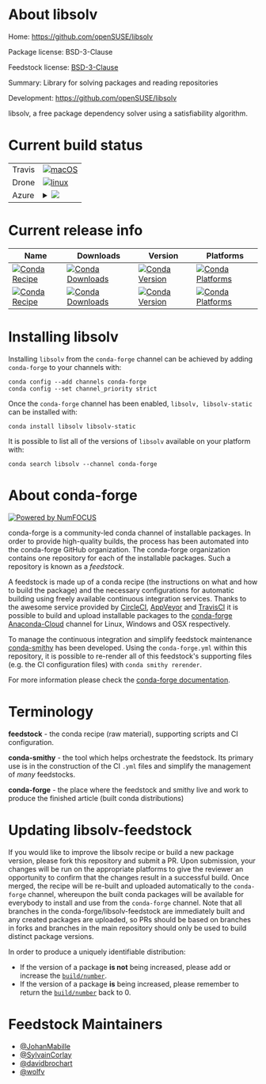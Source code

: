 About libsolv
=============

Home: https://github.com/openSUSE/libsolv

Package license: BSD-3-Clause

Feedstock license: [BSD-3-Clause](https://github.com/conda-forge/libsolv-feedstock/blob/master/LICENSE.txt)

Summary: Library for solving packages and reading repositories

Development: https://github.com/openSUSE/libsolv

libsolv, a free package dependency solver using a satisfiability algorithm.

Current build status
====================


<table><tr>
    <td>Travis</td>
    <td>
      <a href="https://travis-ci.com/conda-forge/libsolv-feedstock">
        <img alt="macOS" src="https://img.shields.io/travis/com/conda-forge/libsolv-feedstock/master.svg?label=macOS">
      </a>
    </td>
  </tr><tr>
    <td>Drone</td>
    <td>
      <a href="https://cloud.drone.io/conda-forge/libsolv-feedstock">
        <img alt="linux" src="https://img.shields.io/drone/build/conda-forge/libsolv-feedstock/master.svg?label=Linux">
      </a>
    </td>
  </tr>
    
  <tr>
    <td>Azure</td>
    <td>
      <details>
        <summary>
          <a href="https://dev.azure.com/conda-forge/feedstock-builds/_build/latest?definitionId=6416&branchName=master">
            <img src="https://dev.azure.com/conda-forge/feedstock-builds/_apis/build/status/libsolv-feedstock?branchName=master">
          </a>
        </summary>
        <table>
          <thead><tr><th>Variant</th><th>Status</th></tr></thead>
          <tbody><tr>
              <td>linux_64</td>
              <td>
                <a href="https://dev.azure.com/conda-forge/feedstock-builds/_build/latest?definitionId=6416&branchName=master">
                  <img src="https://dev.azure.com/conda-forge/feedstock-builds/_apis/build/status/libsolv-feedstock?branchName=master&jobName=linux&configuration=linux_64_" alt="variant">
                </a>
              </td>
            </tr><tr>
              <td>linux_aarch64</td>
              <td>
                <a href="https://dev.azure.com/conda-forge/feedstock-builds/_build/latest?definitionId=6416&branchName=master">
                  <img src="https://dev.azure.com/conda-forge/feedstock-builds/_apis/build/status/libsolv-feedstock?branchName=master&jobName=linux&configuration=linux_aarch64_" alt="variant">
                </a>
              </td>
            </tr><tr>
              <td>linux_ppc64le</td>
              <td>
                <a href="https://dev.azure.com/conda-forge/feedstock-builds/_build/latest?definitionId=6416&branchName=master">
                  <img src="https://dev.azure.com/conda-forge/feedstock-builds/_apis/build/status/libsolv-feedstock?branchName=master&jobName=linux&configuration=linux_ppc64le_" alt="variant">
                </a>
              </td>
            </tr><tr>
              <td>osx_64</td>
              <td>
                <a href="https://dev.azure.com/conda-forge/feedstock-builds/_build/latest?definitionId=6416&branchName=master">
                  <img src="https://dev.azure.com/conda-forge/feedstock-builds/_apis/build/status/libsolv-feedstock?branchName=master&jobName=osx&configuration=osx_64_" alt="variant">
                </a>
              </td>
            </tr><tr>
              <td>osx_arm64</td>
              <td>
                <a href="https://dev.azure.com/conda-forge/feedstock-builds/_build/latest?definitionId=6416&branchName=master">
                  <img src="https://dev.azure.com/conda-forge/feedstock-builds/_apis/build/status/libsolv-feedstock?branchName=master&jobName=osx&configuration=osx_arm64_" alt="variant">
                </a>
              </td>
            </tr><tr>
              <td>win_64</td>
              <td>
                <a href="https://dev.azure.com/conda-forge/feedstock-builds/_build/latest?definitionId=6416&branchName=master">
                  <img src="https://dev.azure.com/conda-forge/feedstock-builds/_apis/build/status/libsolv-feedstock?branchName=master&jobName=win&configuration=win_64_" alt="variant">
                </a>
              </td>
            </tr>
          </tbody>
        </table>
      </details>
    </td>
  </tr>
</table>

Current release info
====================

| Name | Downloads | Version | Platforms |
| --- | --- | --- | --- |
| [![Conda Recipe](https://img.shields.io/badge/recipe-libsolv-green.svg)](https://anaconda.org/conda-forge/libsolv) | [![Conda Downloads](https://img.shields.io/conda/dn/conda-forge/libsolv.svg)](https://anaconda.org/conda-forge/libsolv) | [![Conda Version](https://img.shields.io/conda/vn/conda-forge/libsolv.svg)](https://anaconda.org/conda-forge/libsolv) | [![Conda Platforms](https://img.shields.io/conda/pn/conda-forge/libsolv.svg)](https://anaconda.org/conda-forge/libsolv) |
| [![Conda Recipe](https://img.shields.io/badge/recipe-libsolv--static-green.svg)](https://anaconda.org/conda-forge/libsolv-static) | [![Conda Downloads](https://img.shields.io/conda/dn/conda-forge/libsolv-static.svg)](https://anaconda.org/conda-forge/libsolv-static) | [![Conda Version](https://img.shields.io/conda/vn/conda-forge/libsolv-static.svg)](https://anaconda.org/conda-forge/libsolv-static) | [![Conda Platforms](https://img.shields.io/conda/pn/conda-forge/libsolv-static.svg)](https://anaconda.org/conda-forge/libsolv-static) |

Installing libsolv
==================

Installing `libsolv` from the `conda-forge` channel can be achieved by adding `conda-forge` to your channels with:

```
conda config --add channels conda-forge
conda config --set channel_priority strict
```

Once the `conda-forge` channel has been enabled, `libsolv, libsolv-static` can be installed with:

```
conda install libsolv libsolv-static
```

It is possible to list all of the versions of `libsolv` available on your platform with:

```
conda search libsolv --channel conda-forge
```


About conda-forge
=================

[![Powered by NumFOCUS](https://img.shields.io/badge/powered%20by-NumFOCUS-orange.svg?style=flat&colorA=E1523D&colorB=007D8A)](http://numfocus.org)

conda-forge is a community-led conda channel of installable packages.
In order to provide high-quality builds, the process has been automated into the
conda-forge GitHub organization. The conda-forge organization contains one repository
for each of the installable packages. Such a repository is known as a *feedstock*.

A feedstock is made up of a conda recipe (the instructions on what and how to build
the package) and the necessary configurations for automatic building using freely
available continuous integration services. Thanks to the awesome service provided by
[CircleCI](https://circleci.com/), [AppVeyor](https://www.appveyor.com/)
and [TravisCI](https://travis-ci.com/) it is possible to build and upload installable
packages to the [conda-forge](https://anaconda.org/conda-forge)
[Anaconda-Cloud](https://anaconda.org/) channel for Linux, Windows and OSX respectively.

To manage the continuous integration and simplify feedstock maintenance
[conda-smithy](https://github.com/conda-forge/conda-smithy) has been developed.
Using the ``conda-forge.yml`` within this repository, it is possible to re-render all of
this feedstock's supporting files (e.g. the CI configuration files) with ``conda smithy rerender``.

For more information please check the [conda-forge documentation](https://conda-forge.org/docs/).

Terminology
===========

**feedstock** - the conda recipe (raw material), supporting scripts and CI configuration.

**conda-smithy** - the tool which helps orchestrate the feedstock.
                   Its primary use is in the construction of the CI ``.yml`` files
                   and simplify the management of *many* feedstocks.

**conda-forge** - the place where the feedstock and smithy live and work to
                  produce the finished article (built conda distributions)


Updating libsolv-feedstock
==========================

If you would like to improve the libsolv recipe or build a new
package version, please fork this repository and submit a PR. Upon submission,
your changes will be run on the appropriate platforms to give the reviewer an
opportunity to confirm that the changes result in a successful build. Once
merged, the recipe will be re-built and uploaded automatically to the
`conda-forge` channel, whereupon the built conda packages will be available for
everybody to install and use from the `conda-forge` channel.
Note that all branches in the conda-forge/libsolv-feedstock are
immediately built and any created packages are uploaded, so PRs should be based
on branches in forks and branches in the main repository should only be used to
build distinct package versions.

In order to produce a uniquely identifiable distribution:
 * If the version of a package **is not** being increased, please add or increase
   the [``build/number``](https://docs.conda.io/projects/conda-build/en/latest/resources/define-metadata.html#build-number-and-string).
 * If the version of a package **is** being increased, please remember to return
   the [``build/number``](https://docs.conda.io/projects/conda-build/en/latest/resources/define-metadata.html#build-number-and-string)
   back to 0.

Feedstock Maintainers
=====================

* [@JohanMabille](https://github.com/JohanMabille/)
* [@SylvainCorlay](https://github.com/SylvainCorlay/)
* [@davidbrochart](https://github.com/davidbrochart/)
* [@wolfv](https://github.com/wolfv/)

